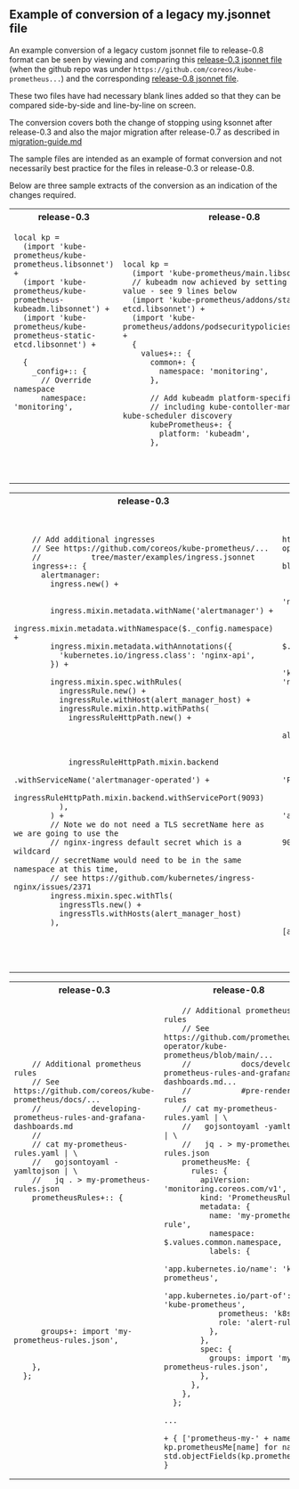 ## Example of conversion of a legacy my.jsonnet file

An example conversion of a legacy custom jsonnet file to release-0.8
format can be seen by viewing and comparing this
[release-0.3 jsonnet file](./my.release-0.3.jsonnet) (when the github
repo was under `https://github.com/coreos/kube-prometheus...`)
and the corresponding [release-0.8 jsonnet file](./my.release-0.8.jsonnet).

These two files have had necessary blank lines added so that they
can be compared side-by-side and line-by-line on screen.

The conversion covers both the change of stopping using ksonnet after
release-0.3 and also the major migration after release-0.7 as described in
[migration-guide.md](../migration-guide.md)

The sample files are intended as an example of format conversion and
not necessarily best practice for the files in release-0.3 or release-0.8.

Below are three sample extracts of the conversion as an indication of the 
changes required.
<table>
<tr>
<th> release-0.3 </th>
<th> release-0.8 </th>
</tr>
<tr>
<td>

```jsonnet
local kp =
  (import 'kube-prometheus/kube-prometheus.libsonnet') +
  (import 'kube-prometheus/kube-prometheus-kubeadm.libsonnet') +
  (import 'kube-prometheus/kube-prometheus-static-etcd.libsonnet') +

  {
    _config+:: {
      // Override namespace
      namespace: 'monitoring',
  
  
  
  
   
   
   
```

</td>
<td>

```jsonnet
local kp =
  (import 'kube-prometheus/main.libsonnet') +
  // kubeadm now achieved by setting platform value - see 9 lines below
  (import 'kube-prometheus/addons/static-etcd.libsonnet') +
  (import 'kube-prometheus/addons/podsecuritypolicies.libsonnet') +
  {
    values+:: {
      common+: {
        namespace: 'monitoring',
      },

      // Add kubeadm platform-specific items,
      // including kube-contoller-manager and kube-scheduler discovery
      kubePrometheus+: {
        platform: 'kubeadm',
      },
```

</td>
</tr>
</table>
<table>
<tr>
<th> release-0.3 </th>
<th> release-0.8 </th>
</tr>
<tr>
<td>

```jsonnet
    // Add additional ingresses
    // See https://github.com/coreos/kube-prometheus/...
    //           tree/master/examples/ingress.jsonnet
    ingress+:: {
      alertmanager:
        ingress.new() +


        ingress.mixin.metadata.withName('alertmanager') +
        ingress.mixin.metadata.withNamespace($._config.namespace) +
        ingress.mixin.metadata.withAnnotations({
          'kubernetes.io/ingress.class': 'nginx-api',
        }) +

        ingress.mixin.spec.withRules(
          ingressRule.new() +
          ingressRule.withHost(alert_manager_host) +
          ingressRule.mixin.http.withPaths(
            ingressRuleHttpPath.new() +




            ingressRuleHttpPath.mixin.backend
                               .withServiceName('alertmanager-operated') +
            ingressRuleHttpPath.mixin.backend.withServicePort(9093)
          ),
        ) +
        // Note we do not need a TLS secretName here as we are going to use the
        // nginx-ingress default secret which is a wildcard
        // secretName would need to be in the same namespace at this time,
        // see https://github.com/kubernetes/ingress-nginx/issues/2371
        ingress.mixin.spec.withTls(
          ingressTls.new() +
          ingressTls.withHosts(alert_manager_host)
        ),
  
  
```

</td>
<td>

```jsonnet
    // Add additional ingresses
    // See https://github.com/prometheus-operator/kube-prometheus/...
    //           blob/main/examples/ingress.jsonnet
    ingress+:: {
      alertmanager: {
        apiVersion: 'networking.k8s.io/v1',
        kind: 'Ingress',
        metadata: {
          name: 'alertmanager',
          namespace: $.values.common.namespace,
          annotations: {
            'kubernetes.io/ingress.class': 'nginx-api',
          },
        },
        spec: {
          rules: [{
            host: alert_manager_host,
            http: {
              paths: [{
                path: '/',
                pathType: 'Prefix',
                backend: {
                  service: {
                    name: 'alertmanager-operated',
                    port: {
                      number: 9093,
                    },
                  },
                },
              }],
            },
          }],
          tls: [{

            hosts: [alert_manager_host],
          }],
        },
      },
```

</td>
</tr>
</table>
<table>
<tr>
<th> release-0.3 </th>
<th> release-0.8 </th>
</tr>
<tr>
<td>

```jsonnet
    // Additional prometheus rules
    // See https://github.com/coreos/kube-prometheus/docs/...
    //           developing-prometheus-rules-and-grafana-dashboards.md
    //
    // cat my-prometheus-rules.yaml | \
    //   gojsontoyaml -yamltojson | \
    //   jq . > my-prometheus-rules.json
    prometheusRules+:: {














      groups+: import 'my-prometheus-rules.json',


    },
  };
  
  
  
  
```

</td>
<td>

```jsonnet
    // Additional prometheus rules
    // See https://github.com/prometheus-operator/kube-prometheus/blob/main/...
    //           docs/developing-prometheus-rules-and-grafana-dashboards.md...
    //           #pre-rendered-rules
    // cat my-prometheus-rules.yaml | \
    //   gojsontoyaml -yamltojson | \
    //   jq . > my-prometheus-rules.json
    prometheusMe: {
      rules: {
        apiVersion: 'monitoring.coreos.com/v1',
        kind: 'PrometheusRule',
        metadata: {
          name: 'my-prometheus-rule',
          namespace: $.values.common.namespace,
          labels: {
            'app.kubernetes.io/name': 'kube-prometheus',
            'app.kubernetes.io/part-of': 'kube-prometheus',
            prometheus: 'k8s',
            role: 'alert-rules',
          },
        },
        spec: {
          groups: import 'my-prometheus-rules.json',
        },
      },
    },
  };

...

+ { ['prometheus-my-' + name]: kp.prometheusMe[name] for name in std.objectFields(kp.prometheusMe) }
```

</td>
</tr>
</table>
